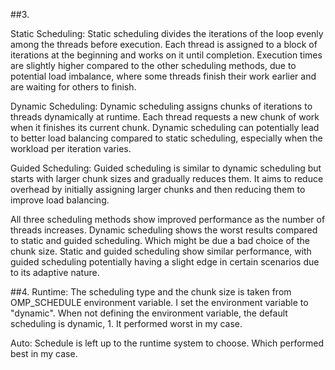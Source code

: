 ##3.

Static Scheduling:
Static scheduling divides the iterations of the loop evenly among the threads before execution.
Each thread is assigned to a block of iterations at the beginning and works on it until completion.
Execution times are slightly higher compared to the other scheduling methods, due to potential load imbalance, where some threads finish their work earlier and are waiting for others to finish.

Dynamic Scheduling:
Dynamic scheduling assigns chunks of iterations to threads dynamically at runtime.
Each thread requests a new chunk of work when it finishes its current chunk.
Dynamic scheduling can potentially lead to better load balancing compared to static scheduling, especially when the workload per iteration varies.

Guided Scheduling:
Guided scheduling is similar to dynamic scheduling but starts with larger chunk sizes and gradually reduces them.
It aims to reduce overhead by initially assigning larger chunks and then reducing them to improve load balancing.

All three scheduling methods show improved performance as the number of threads increases.
Dynamic scheduling shows the worst results compared to static and guided scheduling. Which might be due a bad choice of the chunk size.
Static and guided scheduling show similar performance, with guided scheduling potentially having a slight edge in certain scenarios due to its adaptive nature.


##4.
Runtime: The scheduling type and the chunk size is taken from
OMP_SCHEDULE environment variable. I set the environment variable to "dynamic".
When not defining the environment variable, the default scheduling is dynamic, 1. It performed worst in my case.

Auto:
Schedule is left up to the runtime system to choose. Which performed best in my case.